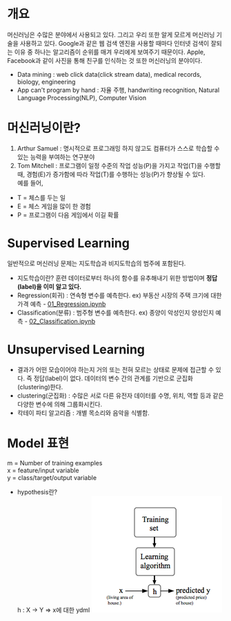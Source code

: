 # 개요
머신러닝은 수많은 분야에서 사용되고 있다. 그리고 우리 또한 알게 모르게 머신러닝 기술을 사용하고 있다. Google과 같은 웹 검색 엔진을 사용할 때마다 인터넷 검색이 잘되는 이유 중 하나는 알고리즘이 순위를 매겨 우리에게 보여주기 때문이다. Apple, Facebook과 같이 사진을 통해 친구를 인식하는 것 또한 머신러닝의 분야이다.   
* Data mining :  web click data(click stream data), medical records, biology, engineering
* App can't program by hand : 자율 주행, handwriting recognition, Natural Language Processing(NLP), Computer Vision  

# 머신러닝이란?
1. Arthur Samuel : 명시적으로 프로그래밍 하지 않고도 컴퓨터가 스스로 학습할 수 있는 능력을 부여하는 연구분야
2. Tom Mitchell : 프로그램이 일정 수준의 작업 성능(P)을 가지고 작업(T)을 수행할 때, 경험(E)가 증가함에 따라 작업(T)를 수행하는 성능(P)가 향상될 수 있다.  
예를 들어, 
  
* T = 체스를 두는 일  
* E = 체스 게임을 많이 한 경험  
* P = 프로그램이 다음 게임에서 이길 확률  

# Supervised Learning
일반적으로 머신러닝 문제는 지도학습과 비지도학습의 범주에 포함된다.  
* 지도학습이란? 훈련 데이터로부터 하나의 함수를 유추해내기 위한 방법이며 **정답(label)을 이미 알고 있다.**
* Regression(회귀) : 연속형 변수를 예측한다. ex) 부동산 시장의 주택 크기에 대한 가격 예측 - [01_Regression.ipynb](https://github.com/Devkya/Coursera/blob/master/lecture_code/01_Regression.ipynb)
* Classification(분류) : 범주형 변수를 예측한다. ex) 종양이 악성인지 양성인지 예측 - [02_Classification.ipynb](https://github.com/Devkya/Coursera/blob/master/lecture_code/02_classification.ipynb)

# Unsupervised Learning
* 결과가 어떤 모습이어야 하는지 거의 또는 전혀 모르는 상태로 문제에 접근할 수 있다. 즉 정답(label)이 없다. 데이터의 변수 간의 관계를 기반으로 군집화(clustering)한다.
* clustering(군집화) : 수많은 서로 다른 유전자 데이터를 수명, 위치, 역할 등과 같은 다양한 변수에 의해 그룹화시킨다.
* 칵테이 파티 알고리즘 : 개별 목소리와 음악을 식별함.

# Model 표현
m = Number of training examples  
x = feature/input variable  
y = class/target/output variable  
  
* hypothesis란?  
h : X -> Y => x에 대한 ydml
![model](./image/model.png)
